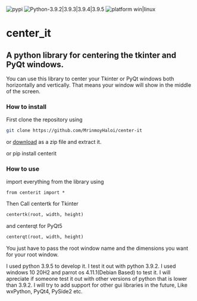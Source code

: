 ![pypi](https://img.shields.io/pypi/wheel/centerit)
![Python-3.9.2|3.9.3|3.9.4|3.9.5](https://img.shields.io/badge/Python-3.9.2|3.9.3|3.9.4|3.9.5-blue) 
![platform win|linux](https://img.shields.io/badge/platform-win%20|%20linux-red)
# center_it
## A python library for centering the tkinter and PyQt windows.
You can use this library to center your Tkinter or PyQt windows both horizontally and vertically. That means your window will show in the middle of the screen.
### How to install

First clone the repository using 
```bash
git clone https://github.com/MrinmoyHaloi/center-it
```
or [download](https://github.com/MrinmoyHaloi/center-it/archive/refs/heads/main.zip) as a zip file and extract it.

or pip install centerit
### How to use
import everything from the library using

`from centerit import *`

Then Call centertk for Tkinter
```python
centertk(root, width, height)
``` 
and centerqt for PyQt5
```python
centerqt(root, width, height)
``` 
You just have to pass the root window name and the dimensions you want for your root window.

I used python 3.9.5 to develop it. I test it out with python 3.9.2. I used windows 10 20H2 and parrot os 4.11.1(Debian Based) to test it. I will apreciate if someone test it out with other versions of python that is lower than 3.9.2. I will try to add support for other gui libraries in the future, Like wxPython, PyQt4, PySide2 etc.
